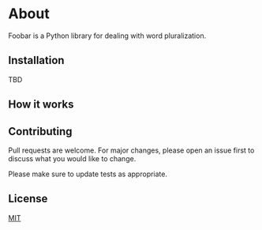 # About

Foobar is a Python library for dealing with word pluralization.

## Installation
TBD

## How it works


## Contributing
Pull requests are welcome. For major changes, please open an issue first to discuss what you would like to change.

Please make sure to update tests as appropriate.

## License
[MIT](https://choosealicense.com/licenses/mit/)
